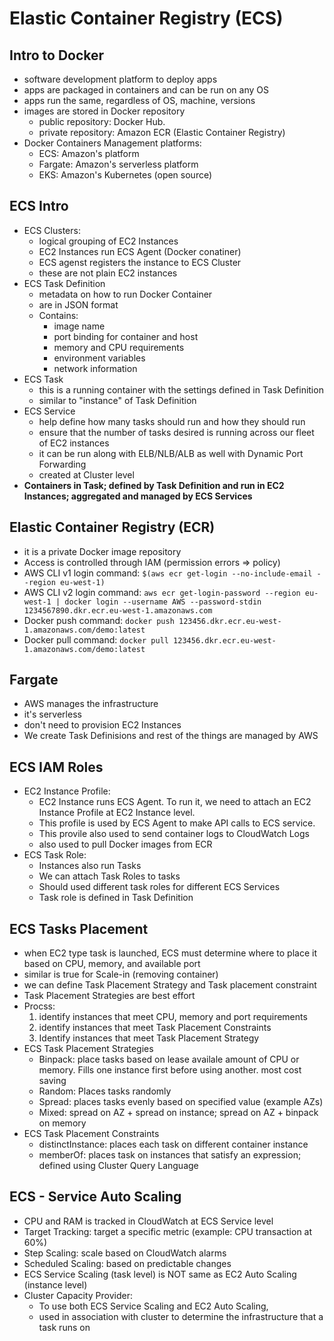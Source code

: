 # Elastic Container Registry (ECS)

## Intro to Docker
* software development platform to deploy apps
* apps are packaged in containers and can be run on any OS
* apps run the same, regardless of OS, machine, versions
* images are stored in Docker repository
	* public repository: Docker Hub.
	* private repository: Amazon ECR (Elastic Container Registry)
* Docker Containers Management platforms:
	* ECS: Amazon's platform
	* Fargate: Amazon's serverless platform
	* EKS: Amazon's Kubernetes (open source)

## ECS Intro
* ECS Clusters:
	* logical grouping of EC2 Instances
	* EC2 Instances run ECS Agent (Docker conatiner)
	* ECS agenst registers the instance to ECS Cluster
	* these are not plain EC2 instances
* ECS Task Definition
	* metadata on how to run Docker Container
	* are in JSON format
	* Contains:
		* image name
		* port binding for container and host
		* memory and CPU requirements
		* environment variables
		* network information
* ECS Task
	* this is a running container with the settings defined in Task Definition
	* similar to "instance" of Task Definition
* ECS Service
	* help define how many tasks should run and how they should run
	* ensure that the number of tasks desired is running across our fleet of EC2 instances
	* it can be run along with ELB/NLB/ALB as well with Dynamic Port Forwarding
	* created at Cluster level
* **Containers in Task; defined by Task Definition and run in EC2 Instances; aggregated and managed by ECS Services**

## Elastic Container Registry (ECR)
* it is a private Docker image repository
* Access is controlled through IAM (permission errors => policy)
* AWS CLI v1 login command: `$(aws ecr get-login --no-include-email --region eu-west-1)`
* AWS CLI v2 login command: `aws ecr get-login-password --region eu-west-1 | docker login --username AWS --password-stdin 1234567890.dkr.ecr.eu-west-1.amazonaws.com`
* Docker push command: `docker push 123456.dkr.ecr.eu-west-1.amazonaws.com/demo:latest`
* Docker pull command: `docker pull 123456.dkr.ecr.eu-west-1.amazonaws.com/demo:latest`

## Fargate
* AWS manages the infrastructure
* it's serverless
* don't need to provision EC2 Instances
* We create Task Definisions and rest of the things are managed by AWS

## ECS IAM Roles
* EC2 Instance Profile:
	* EC2 Instance runs ECS Agent. To run it, we need to attach an EC2 Instance Profile at EC2 Instance level. 
	* This profile is used by ECS Agent to make API calls to ECS service.
	* This provile also used to send container logs to CloudWatch Logs
	* also used to pull Docker images from ECR
* ECS Task Role:
	* Instances also run Tasks
	* We can attach Task Roles to tasks
	* Should used different task roles for different ECS Services
	* Task role is defined in Task Definition

## ECS Tasks Placement
* when EC2 type task is launched, ECS must determine where to place it based on CPU, memory, and available port
* similar is true for Scale-in (removing container)
* we can define Task Placement Strategy and Task placement constraint
* Task Placement Strategies are best effort
* Procss:
	1. identify instances that meet CPU, memory and port requirements
	2. identify instances that meet Task Placement Constraints
	3. Identify instances that meet Task Placement Strategy
* ECS Task Placement Strategies
	* Binpack: place tasks based on lease availale amount of CPU or memory. Fills one instance first before using another. most cost saving
	* Random: Places tasks randomly
	* Spread: places tasks evenly based on specified value (example AZs)
	* Mixed: spread on AZ + spread on instance; spread on AZ + binpack on memory
* ECS Task Placement Constraints
	* distinctInstance: places each task on different container instance
	* memberOf: places task on instances that satisfy an expression; defined using Cluster Query Language

## ECS - Service Auto Scaling
* CPU and RAM is tracked in CloudWatch at ECS Service level
* Target Tracking: target a specific metric (example: CPU transaction at 60%)
* Step Scaling: scale based on CloudWatch alarms
* Scheduled Scaling: based on predictable changes
* ECS Service Scaling (task level) is NOT same as EC2 Auto Scaling (instance level)
* Cluster Capacity Provider: 
	* To use both ECS Service Scaling and EC2 Auto Scaling, 
	* used in association with cluster to determine the infrastructure that a task runs on